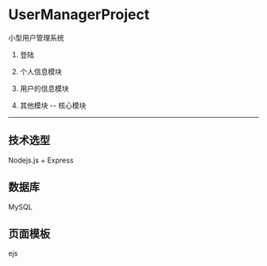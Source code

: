 # UserManagerProject
小型用户管理系统

1. 登陆

2. 个人信息模块

3. 用户的信息模块

4. 其他模块 -- 核心模块

---------------------------------

## 技术选型
Nodejs.js + Express

## 数据库
MySQL

## 页面模板
ejs